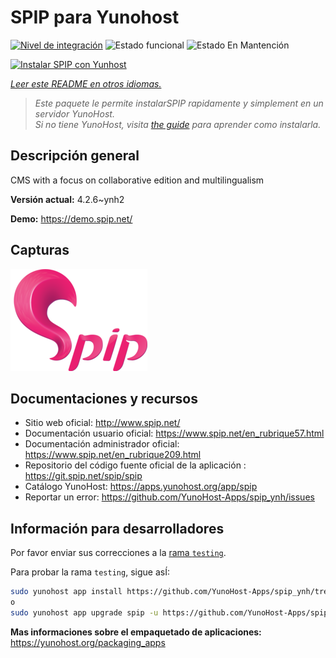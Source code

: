 <!--
Este archivo README esta generado automaticamente<https://github.com/YunoHost/apps/tree/master/tools/readme_generator>
No se debe editar a mano.
-->

# SPIP para Yunohost

[![Nivel de integración](https://dash.yunohost.org/integration/spip.svg)](https://ci-apps.yunohost.org/ci/apps/spip/) ![Estado funcional](https://ci-apps.yunohost.org/ci/badges/spip.status.svg) ![Estado En Mantención](https://ci-apps.yunohost.org/ci/badges/spip.maintain.svg)

[![Instalar SPIP con Yunhost](https://install-app.yunohost.org/install-with-yunohost.svg)](https://install-app.yunohost.org/?app=spip)

*[Leer este README en otros idiomas.](./ALL_README.md)*

> *Este paquete le permite instalarSPIP rapidamente y simplement en un servidor YunoHost.*  
> *Si no tiene YunoHost, visita [the guide](https://yunohost.org/install) para aprender como instalarla.*

## Descripción general

CMS with a focus on collaborative edition and multilingualism

**Versión actual:** 4.2.6~ynh2

**Demo:** <https://demo.spip.net/>

## Capturas

![Captura de SPIP](./doc/screenshots/220px-Logo_SPIP.png)

## Documentaciones y recursos

- Sitio web oficial: <http://www.spip.net/>
- Documentación usuario oficial: <https://www.spip.net/en_rubrique57.html>
- Documentación administrador oficial: <https://www.spip.net/en_rubrique209.html>
- Repositorio del código fuente oficial de la aplicación : <https://git.spip.net/spip/spip>
- Catálogo YunoHost: <https://apps.yunohost.org/app/spip>
- Reportar un error: <https://github.com/YunoHost-Apps/spip_ynh/issues>

## Información para desarrolladores

Por favor enviar sus correcciones a la [rama `testing`](https://github.com/YunoHost-Apps/spip_ynh/tree/testing).

Para probar la rama `testing`, sigue asÍ:

```bash
sudo yunohost app install https://github.com/YunoHost-Apps/spip_ynh/tree/testing --debug
o
sudo yunohost app upgrade spip -u https://github.com/YunoHost-Apps/spip_ynh/tree/testing --debug
```

**Mas informaciones sobre el empaquetado de aplicaciones:** <https://yunohost.org/packaging_apps>
